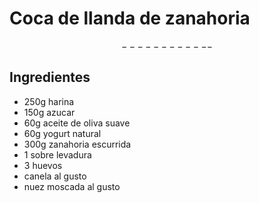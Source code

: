 # Coca de llanda de zanahoria
$$------------$$
## Ingredientes
* 250g harina
* 150g azucar
* 60g aceite de oliva suave
* 60g yogurt natural
* 300g zanahoria escurrida
* 1 sobre levadura
* 3 huevos
* canela al gusto
* nuez moscada al gusto